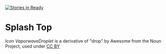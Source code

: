 [![Stories in Ready](https://badge.waffle.io/noahpeden/SplashTop.png?label=ready&title=Ready)](http://waffle.io/noahpeden/SplashTop)

# Splash Top

Icon _VaporwaveDroplet_ is a derivative of "drop" by Awesome from the Noun Project, used under [CC BY](https://creaivecommons.org/licenses/by/3.0/us/)